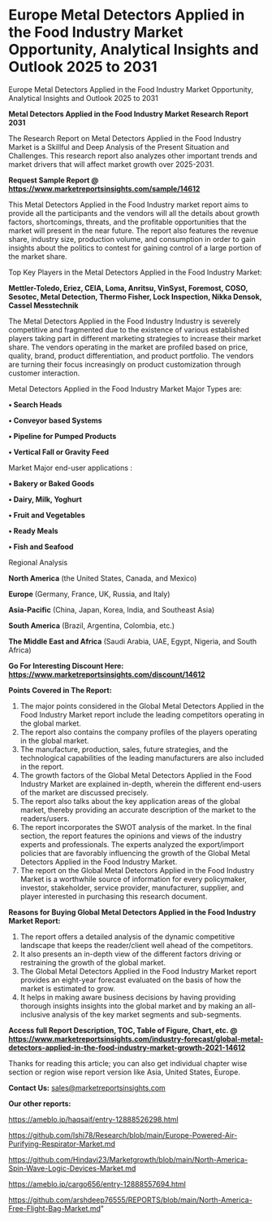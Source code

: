 # Europe Metal Detectors Applied in the Food Industry Market Opportunity, Analytical Insights and Outlook 2025 to 2031
Europe Metal Detectors Applied in the Food Industry Market Opportunity, Analytical Insights and Outlook 2025 to 2031

<strong>Metal Detectors Applied in the Food Industry Market Research Report 2031</strong>

The Research Report on Metal Detectors Applied in the Food Industry Market is a Skillful and Deep Analysis of the Present Situation and Challenges. This research report also analyzes other important trends and market drivers that will affect market growth over 2025-2031.

<strong>Request Sample Report @ <a href=https://www.marketreportsinsights.com/sample/14612>https://www.marketreportsinsights.com/sample/14612</a></strong>

This Metal Detectors Applied in the Food Industry market report aims to provide all the participants and the vendors will all the details about growth factors, shortcomings, threats, and the profitable opportunities that the market will present in the near future. The report also features the revenue share, industry size, production volume, and consumption in order to gain insights about the politics to contest for gaining control of a large portion of the market share.

Top Key Players in the Metal Detectors Applied in the Food Industry Market:

<strong>Mettler-Toledo, Eriez, CEIA, Loma, Anritsu, VinSyst, Foremost, COSO, Sesotec, Metal Detection, Thermo Fisher, Lock Inspection, Nikka Densok, Cassel Messtechnik</strong>

The Metal Detectors Applied in the Food Industry Industry is severely competitive and fragmented due to the existence of various established players taking part in different marketing strategies to increase their market share. The vendors operating in the market are profiled based on price, quality, brand, product differentiation, and product portfolio. The vendors are turning their focus increasingly on product customization through customer interaction.

Metal Detectors Applied in the Food Industry Market Major Types are:

<strong>• Search Heads

• Conveyor based Systems

• Pipeline for Pumped Products

• Vertical Fall or Gravity Feed</strong>

Market Major end-user applications :

<strong>• Bakery or Baked Goods

• Dairy, Milk, Yoghurt

• Fruit and Vegetables

• Ready Meals

• Fish and Seafood</strong>

Regional Analysis

</u><strong><b>North America</b></strong> (the United States, Canada, and Mexico)

<strong><b>Europe </b></strong>(Germany, France, UK, Russia, and Italy)

<strong><b>Asia-Pacific</b></strong> (China, Japan, Korea, India, and Southeast Asia)

<strong><b>South America</b></strong> (Brazil, Argentina, Colombia, etc.)

<strong><b>The Middle East and Africa</b></strong> (Saudi Arabia, UAE, Egypt, Nigeria, and South Africa)

<strong>Go For Interesting Discount Here: <a href=https://www.marketreportsinsights.com/discount/14612>https://www.marketreportsinsights.com/discount/14612</a></strong>

<strong>Points Covered in The Report:</strong>
<ol>
  <li>The major points considered in the Global Metal Detectors Applied in the Food Industry Market report include the leading competitors operating in the global market.</li>
  <li>The report also contains the company profiles of the players operating in the global market.</li>
  <li>The manufacture, production, sales, future strategies, and the technological capabilities of the leading manufacturers are also included in the report.</li>
  <li>The growth factors of the Global Metal Detectors Applied in the Food Industry Market are explained in-depth, wherein the different end-users of the market are discussed precisely.</li>
  <li>The report also talks about the key application areas of the global market, thereby providing an accurate description of the market to the readers/users.</li>
  <li>The report incorporates the SWOT analysis of the market. In the final section, the report features the opinions and views of the industry experts and professionals. The experts analyzed the export/import policies that are favorably influencing the growth of the Global Metal Detectors Applied in the Food Industry Market.</li>
  <li>The report on the Global Metal Detectors Applied in the Food Industry Market is a worthwhile source of information for every policymaker, investor, stakeholder, service provider, manufacturer, supplier, and player interested in purchasing this research document.</li>
</ol>
<strong>Reasons for Buying Global Metal Detectors Applied in the Food Industry Market Report:</strong>

<ol>
  <li>The report offers a detailed analysis of the dynamic competitive landscape that keeps the reader/client well ahead of the competitors.</li>
  <li>It also presents an in-depth view of the different factors driving or restraining the growth of the global market.</li>
  <li>The Global Metal Detectors Applied in the Food Industry Market report provides an eight-year forecast evaluated on the basis of how the market is estimated to grow.</li>
  <li>It helps in making aware business decisions by having providing thorough insights insights into the global market and by making an all-inclusive analysis of the key market segments and sub-segments.</li>
</ol>
<strong>Access full Report Description, TOC, Table of Figure, Chart, etc. @ <a href=https://www.marketreportsinsights.com/industry-forecast/global-metal-detectors-applied-in-the-food-industry-market-growth-2021-14612>https://www.marketreportsinsights.com/industry-forecast/global-metal-detectors-applied-in-the-food-industry-market-growth-2021-14612</a></strong>


Thanks for reading this article; you can also get individual chapter wise section or region wise report version like Asia, United States, Europe.

<strong>Contact Us:</strong>
sales@marketreportsinsights.com

<strong>Our other reports:</strong>

<a href=https://ameblo.jp/haqsaif/entry-12888526298.html>https://ameblo.jp/haqsaif/entry-12888526298.html</a>

<a href=https://github.com/Ishi78/Research/blob/main/Europe-Powered-Air-Purifying-Respirator-Market.md>https://github.com/Ishi78/Research/blob/main/Europe-Powered-Air-Purifying-Respirator-Market.md</a>

<a href=https://github.com/Hindavi23/Marketgrowth/blob/main/North-America-Spin-Wave-Logic-Devices-Market.md>https://github.com/Hindavi23/Marketgrowth/blob/main/North-America-Spin-Wave-Logic-Devices-Market.md</a>

<a href=https://ameblo.jp/cargo656/entry-12888557694.html>https://ameblo.jp/cargo656/entry-12888557694.html</a>

<a href=https://github.com/arshdeep76555/REPORTS/blob/main/North-America-Free-Flight-Bag-Market.md>https://github.com/arshdeep76555/REPORTS/blob/main/North-America-Free-Flight-Bag-Market.md</a>"
